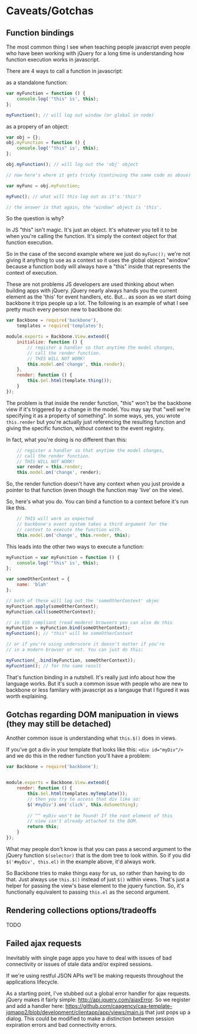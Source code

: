 # Caveats/Gotchas


## Function bindings

The most common thing I see when teaching people javascript even people who have been working with jQuery for a long time is understanding how function execution works in javascript. 

There are 4 ways to call a function in javascript:

as a standalone function:

```javascript
var myFunction = function () {
    console.log('"this" is', this);  
};

myFunction(); // will log out window (or global in node)

```

as a propery of an object:

```javascript
var obj = {};
obj.myFunction = function () {
    console.log('"this" is', this);  
};

obj.myFunction(); // will log out the 'obj' object

// now here's where it gets tricky (continuing the same code as above)

var myFunc = obj.myFunction;

myFunc(); // what will this log out as it's 'this'?

// the answer is that again, the "window" object is 'this'.
```

So the question is why?

In JS "this" isn't magic. It's just an object. It's whatever you tell it to be when you're calling the function. It's simply the context object for that function execution.

So in the case of the second example where we just do `myFunc();` we're not giving it anything to use as a context so it uses the global objecxt "window" because a function body will always have a "this" inside that represents the context of execution.

These are not problems JS developers are used thinking about when building apps with jQuery. jQuery nearly always hands you the current element as the 'this' for event handlers, etc. But... as soon as we start doing backbone it trips people up a lot. The following is an example of what I see pretty much every person new to backbone do:

```javascript
var Backbone = require('backbone'),
    templates = require('templates');

module.exports = Backbone.View.extend({
    initialize: function () {
        // register a handler so that anytime the model changes, 
        // call the render function.
        // THIS WILL NOT WORK!
        this.model.on('change', this.render);
    }, 
    render: function () {
        this.$el.html(template.thing());
    }
});
```

The problem is that inside the render function, "this" won't be the backbone view if it's triggered by a change in the model. You may say that "well we're specifying it as a property of something". In some ways, yes, you wrote `this.render` but you're actually just referencing the resulting function and giving the specific function, without context to the event registry.

In fact, what you're doing is no different than this:

```javascript
    // register a handler so that anytime the model changes, 
    // call the render function.
    // THIS WILL NOT WORK!
    var render = this.render;
    this.model.on('change', render);
```

So, the render function doesn't have any context when you just provide a pointer to that function (even though the function may 'live' on the view). 

So, here's what you do. You can bind a function to a context before it's run like this. 

```javascript
    // THIS will work as expected
    // backbone's event system takes a third argument for the
    // context to execute the function with.
    this.model.on('change', this.render, this);
```

This leads into the other two ways to execute a function:

```javascript
myFunction = var myFunction = function () {
    console.log('"this" is', this);  
};

var someOtherContext = {
    name: 'blah'
};

// both of these will log out the 'someOtherContext' objec
myFunction.apply(someOtherContext); 
myFunction.call(someOtherContext);

// in ES5 compliant (read modern) browsers you can also do this
myFunction = myFunction.bind(someOtherContext);
myFunction(); // "this" will be someOtherContext

// or if you're using underscore it doesn't matter if you're
// in a modern browser or not. You can just do this:

myFunction(_.bind(myFunction, someOtherContext));
myFucntion(); // for the same result
```

That's function binding in a nutshell. It's really just info about how the language works. But it's such a common issue with people who are new to backbone or less familary with javascript as a langauge that I figured it was worth explaining.


## Gotchas regarding DOM manipuation in views (they may still be detached)

Another common issue is understanding what `this.$()` does in views. 

If you've got a div in your template that looks like this: `<div id="myDiv"/>` and we do this in the redner function you'll have a problem:

```javascript
var Backbone = require('backbone');


module.exports = Backbone.View.extend({
    render: function () {
        this.$el.html(templates.myTemplate());
        // then you try to access that div like so:
        $('#myDiv').on('click', this.doSomething);
        
        // ^^ myDiv won't be found! If the root element of this
        // view isn't already attached to the DOM.
        return this;
    }
});
```

What may people don't know is that you can pass a second argument to the jQuery function `$(selector)` that is the dom tree to look within. So if you did `$('#myDiv', this.el)` in the example above, it'd always work. 

So Backbone tries to make things easy for us, so rather than having to do that. Just always use `this.$()` instead of just `$()` within views. That's just a helper for passing the view's base element to the jquery function. So, it's functionally equivalent to passing `this.el` as the second argument. 


## Rendering collections options/tradeoffs

TODO


## Failed ajax requests

Inevitably with single page apps you have to deal with issues of bad connectivity or issues of stale data and/or expired sessions.

If we're using restful JSON APIs we'll be making requests throughout the applications lifecycle.

As a starting point, I've stubbed out a global error handler for ajax requests. jQuery makes it fairly simple: http://api.jquery.com/ajaxError. So we register and add a handler here: https://github.com/caagency/caa-template-jqmapp2/blob/development/clientapp/app/views/main.js that just pops up a dialog. This could be modified to make a distinction between session expiration errors and bad connectivity errors. 
